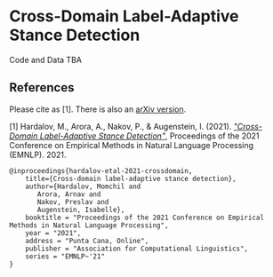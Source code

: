 # Cross-Domain Label-Adaptive Stance Detection

Code and Data TBA

## References

Please cite as [1]. There is also an [arXiv version](https://arxiv.org/abs/2011.03080).


[1] Hardalov, M., Arora, A., Nakov, P., & Augenstein, I. (2021).  [*"Cross-Domain Label-Adaptive Stance Detection"*](https://arxiv.org/abs/2011.03080), Proceedings of the 2021 Conference on Empirical Methods in Natural Language Processing (EMNLP). 2021.


```
@inproceedings{hardalov-etal-2021-crossdomain,
    title={Cross-domain label-adaptive stance detection},
    author={Hardalov, Momchil and 
       Arora, Arnav and 
       Nakov, Preslav and 
       Augenstein, Isabelle},
    booktitle = "Proceedings of the 2021 Conference on Empirical Methods in Natural Language Processing",
    year = "2021",
    address = "Punta Cana, Online",
    publisher = "Association for Computational Linguistics",
    series = "EMNLP~'21"
}
```
